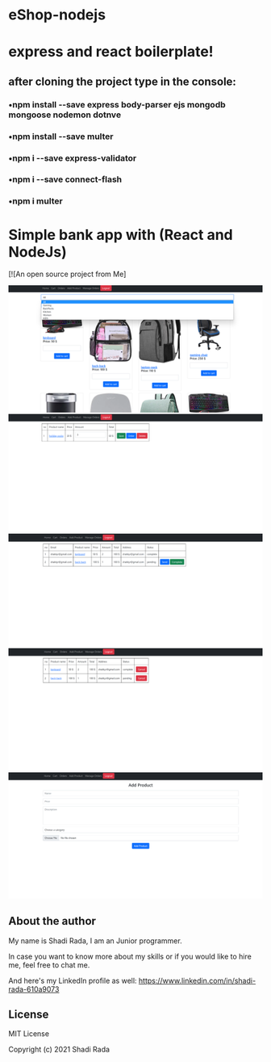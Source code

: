# eShop-nodejs

# express and react boilerplate!

## after cloning the project type in the console:

### •npm install --save express body-parser ejs mongodb mongoose nodemon dotnve
### •npm install --save multer
### •npm i --save express-validator 
### •npm i --save connect-flash   
### •npm i multer 
 
 
 
 


# Simple bank app with  (React and NodeJs)
[![An open source project from Me]

![image](https://github.com/shakkyr/eShop-nodejs/blob/main/home.png)
![image](https://github.com/shakkyr/eShop-nodejs/blob/main/cart.png)
![image](https://github.com/shakkyr/eShop-nodejs/blob/main/manage.png)
![image](https://github.com/shakkyr/eShop-nodejs/blob/main/orders.png)
![image](https://github.com/shakkyr/eShop-nodejs/blob/main/add.png)






## About the author

My name is Shadi Rada, I am an Junior programmer.

In case you want to know more about my skills or if you would like to hire me, feel free to chat me.

And here's my LinkedIn profile as well: https://www.linkedin.com/in/shadi-rada-610a9073

## License

MIT License

Copyright (c) 2021 Shadi Rada
